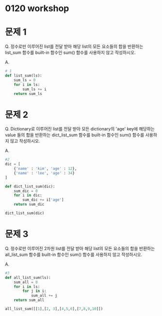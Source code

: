 # 0120 workshop

# 문제 1

Q. 정수로만 이루어진 list를 전달 받아 해당 list의 모든 요소들의 합을 반환하는 list_sum 함수를 built-in 함수인 sum() 함수를 사용하지 않고 작성하시오.

A.

```python
# 1
def list_sum(ls):
    sum_ls = 0
    for i in ls:
        sum_ls += i
    return sum_ls

```

# 문제 2

Q. Dictionary로 이루어진 list를 전달 받아 모든 dictionary의 'age' key에 해당하는 value 들의 합을 반환하는 dict_list_sum 함수를 built-in 함수인 sum() 함수를 사용하지 않고 작성하시오.

A.

```python
#2
dic = [
    {'name' : 'kim', 'age' : 12},
    {'name' : 'lee', 'age' : 34}
]

def dict_list_sum(dic):
    sum_dic = 0
    for i in dic:
        sum_dic += i['age']
    return sum_dic

dict_list_sum(dic)
```



# 문제 3

Q. 정수로만 이루어진 2차원 list를 전달 받아 해당 list의 모든 요소들의 합을 반환하는 all_list_sum 함수를 built-in 함수인 sum() 함수를 사용하지 않고 작성하시오.

A.

```python
#3
def all_list_sum(ls):
    sum_all = 0
    for i in ls:
        for j in i:
            sum_all += j
    return sum_all

all_list_sum([[1],[2, 3],[4,5,6],[7,8,9,10]])
```

